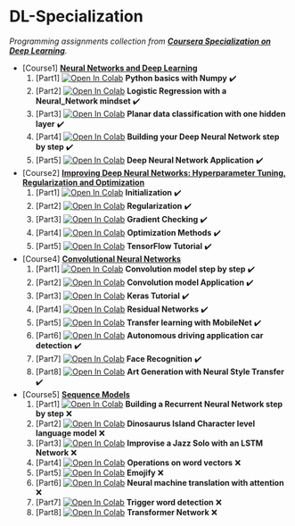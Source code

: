 # DL-Specialization

_Programming assignments collection from [**Coursera Specialization on Deep Learning**](https://www.coursera.org/specializations/deep-learning)._

- [Course1] [**Neural Networks and Deep Learning**](https://www.coursera.org/learn/neural-networks-deep-learning)
    1. [Part1] [![Open In Colab](https://colab.research.google.com/assets/colab-badge.svg)](https://colab.research.google.com/github/damianiRiccardo90/DL-Specialization/blob/master/C1-Neural_Networks_and_Deep_Learning/W2-Neural_Networks_Basics/Python_Basics_With_Numpy_v3a.ipynb) **Python basics with Numpy** :heavy_check_mark:
    2. [Part2] [![Open In Colab](https://colab.research.google.com/assets/colab-badge.svg)](https://colab.research.google.com/github/damianiRiccardo90/DL-Specialization/blob/master/C1-Neural_Networks_and_Deep_Learning/W2-Neural_Networks_Basics/Logistic_Regression_with_a_Neural_Network_mindset_v6a.ipynb) **Logistic Regression with a Neural_Network mindset** :heavy_check_mark:
    3. [Part3] [![Open In Colab](https://colab.research.google.com/assets/colab-badge.svg)](https://colab.research.google.com/github/damianiRiccardo90/DL-Specialization/blob/master/C1-Neural_Networks_and_Deep_Learning/W3-Shallow_Neural_Networks/Planar_data_classification_with_onehidden_layer_v6c.ipynb) **Planar data classification with one hidden layer** :heavy_check_mark:
    4. [Part4] [![Open In Colab](https://colab.research.google.com/assets/colab-badge.svg)](https://colab.research.google.com/github/damianiRiccardo90/DL-Specialization/blob/master/C1-Neural_Networks_and_Deep_Learning/W4-Deep_Neural_Networks/Building_your_Deep_Neural_Network_Step_by_Step_v8a.ipynb) **Building your Deep Neural Network step by step** :heavy_check_mark:
    5. [Part5] [![Open In Colab](https://colab.research.google.com/assets/colab-badge.svg)](https://colab.research.google.com/github/damianiRiccardo90/DL-Specialization/blob/master/C1-Neural_Networks_and_Deep_Learning/W4-Deep_Neural_Networks/Deep_Neural_Network_Application_v8.ipynb) **Deep Neural Network Application** :heavy_check_mark:
- [Course2] [**Improving Deep Neural Networks: Hyperparameter Tuning, Regularization and Optimization**](https://www.coursera.org/learn/deep-neural-network)
    1. [Part1] [![Open In Colab](https://colab.research.google.com/assets/colab-badge.svg)](https://colab.research.google.com/github/damianiRiccardo90/DL-Specialization/blob/master/C2-Improving_Deep_Neural_Networks/W1-Practical_aspects_of_Deep_Learning/Initialization.ipynb) **Initialization** :heavy_check_mark:
    2. [Part2] [![Open In Colab](https://colab.research.google.com/assets/colab-badge.svg)](https://colab.research.google.com/github/damianiRiccardo90/DL-Specialization/blob/master/C2-Improving_Deep_Neural_Networks/W1-Practical_aspects_of_Deep_Learning/Regularization_v2a.ipynb) **Regularization** :heavy_check_mark:
    3. [Part3] [![Open In Colab](https://colab.research.google.com/assets/colab-badge.svg)](https://colab.research.google.com/github/damianiRiccardo90/DL-Specialization/blob/master/C2-Improving_Deep_Neural_Networks/W1-Practical_aspects_of_Deep_Learning/Gradient_Checking_v1.ipynb) **Gradient Checking** :heavy_check_mark:
    4. [Part4] [![Open In Colab](https://colab.research.google.com/assets/colab-badge.svg)](https://colab.research.google.com/github/damianiRiccardo90/DL-Specialization/blob/master/C2-Improving_Deep_Neural_Networks/W2-Optimization_algorithms/Optimization_methods_v1b.ipynb) **Optimization Methods** :heavy_check_mark:
    5. [Part5] [![Open In Colab](https://colab.research.google.com/assets/colab-badge.svg)](https://colab.research.google.com/github/damianiRiccardo90/DL-Specialization/blob/master/C2-Improving_Deep_Neural_Networks/W3-Hyperparameter_tuning_Batch_Normalization_and_Programming_Frameworks/TensorFlow_Tutorial_v3b.ipynb) **TensorFlow Tutorial** :heavy_check_mark:
- [Course4] [**Convolutional Neural Networks**](https://www.coursera.org/learn/convolutional-neural-networks)
    1. [Part1] [![Open In Colab](https://colab.research.google.com/assets/colab-badge.svg)](https://colab.research.google.com/github/damianiRiccardo90/DL-Specialization/blob/master/C4-Convolutional_Neural_Networks/W1-Foundations_of_Convolutional_Neural_Networks/Convolution_model_Step_by_Step_v2a.ipynb) **Convolution model step by step** :heavy_check_mark:
    2. [Part2] [![Open In Colab](https://colab.research.google.com/assets/colab-badge.svg)](https://colab.research.google.com/github/damianiRiccardo90/DL-Specialization/blob/master/C4-Convolutional_Neural_Networks/W1-Foundations_of_Convolutional_Neural_Networks/Convolution_model_Application_v1a.ipynb) **Convolution model Application** :heavy_check_mark:
    3. [Part3] [![Open In Colab](https://colab.research.google.com/assets/colab-badge.svg)](https://colab.research.google.com/github/damianiRiccardo90/DL-Specialization/blob/master/C4-Convolutional_Neural_Networks/W2-Deep_convolutional_models_case_studies/Keras_Tutorial_v2a.ipynb) **Keras Tutorial** :heavy_check_mark:
    4. [Part4] [![Open In Colab](https://colab.research.google.com/assets/colab-badge.svg)](https://colab.research.google.com/github/damianiRiccardo90/DL-Specialization/blob/master/C4-Convolutional_Neural_Networks/W2-Deep_convolutional_models_case_studies/Residual_Networks.ipynb) **Residual Networks** :heavy_check_mark:
    5. [Part5] [![Open In Colab](https://colab.research.google.com/assets/colab-badge.svg)](https://colab.research.google.com/github/damianiRiccardo90/DL-Specialization/blob/master/C4-Convolutional_Neural_Networks/W2-Deep_convolutional_models_case_studies/Transfer_learning_with_MobileNet_v1.ipynb) **Transfer learning with MobileNet** :heavy_check_mark:
    6. [Part6] [![Open In Colab](https://colab.research.google.com/assets/colab-badge.svg)](https://colab.research.google.com/github/damianiRiccardo90/DL-Specialization/blob/master/C4-Convolutional_Neural_Networks/W3-Object_detection/Autonomous_driving_application_Car_detection.ipynb) **Autonomous driving application car detection** :heavy_check_mark:
    7. [Part7] [![Open In Colab](https://colab.research.google.com/assets/colab-badge.svg)](https://colab.research.google.com/github/damianiRiccardo90/DL-Specialization/blob/master/C4-Convolutional_Neural_Networks/W4-Special_applications_Face_recognition_and_Neural_style_transfer/Face_Recognition.ipynb) **Face Recognition** :heavy_check_mark:
    8. [Part8] [![Open In Colab](https://colab.research.google.com/assets/colab-badge.svg)](https://colab.research.google.com/github/damianiRiccardo90/DL-Specialization/blob/master/C4-Convolutional_Neural_Networks/W4-Special_applications_Face_recognition_and_Neural_style_transfer/Art_Generation_with_Neural_Style_Transfer_v3a.ipynb) **Art Generation with Neural Style Transfer** :heavy_check_mark:
- [Course5] [**Sequence Models**](https://www.coursera.org/learn/nlp-sequence-models)
    1. [Part1] [![Open In Colab](https://colab.research.google.com/assets/colab-badge.svg)](https://colab.research.google.com/github/damianiRiccardo90/DL-Specialization/blob/master/C5-Sequence_Models/W1-Recurrent_Neural_Networks/Building_a_Recurrent_Neural_Network_Step_by_Step_v3b.ipynb) **Building a Recurrent Neural Network step by step** :x:
    2. [Part2] [![Open In Colab](https://colab.research.google.com/assets/colab-badge.svg)](https://colab.research.google.com/github/damianiRiccardo90/DL-Specialization/blob/master/C5-Sequence_Models/W1-Recurrent_Neural_Networks/Dinosaurus_Island_Character_level_language_model_final_v3b.ipynb) **Dinosaurus Island Character level language model** :x:
    3. [Part3] [![Open In Colab](https://colab.research.google.com/assets/colab-badge.svg)](https://colab.research.google.com/github/damianiRiccardo90/DL-Specialization/blob/master/C5-Sequence_Models/W1-Recurrent_Neural_Networks/Improvise_a_Jazz_Solo_with_an_LSTM_Network_v3a.ipynb) **Improvise a Jazz Solo with an LSTM Network** :x:
    4. [Part4] [![Open In Colab](https://colab.research.google.com/assets/colab-badge.svg)](https://colab.research.google.com/github/damianiRiccardo90/DL-Specialization/blob/master/C5-Sequence_Models/W2-Natural_Language_Processing_and_Word_Embeddings/Operations_on_word_vectors_v2a.ipynb) **Operations on word vectors** :x:
    5. [Part5] [![Open In Colab](https://colab.research.google.com/assets/colab-badge.svg)](https://colab.research.google.com/github/damianiRiccardo90/DL-Specialization/blob/master/C5-Sequence_Models/W2-Natural_Language_Processing_and_Word_Embeddings/Emojify_v2a.ipynb) **Emojify** :x:
    6. [Part6] [![Open In Colab](https://colab.research.google.com/assets/colab-badge.svg)](https://colab.research.google.com/github/damianiRiccardo90/DL-Specialization/blob/master/C5-Sequence_Models/W3-Sequence_models_and_Attention_mechanism/Neural_machine_translation_with_attention_v4a.ipynb) **Neural machine translation with attention** :x:
    7. [Part7] [![Open In Colab](https://colab.research.google.com/assets/colab-badge.svg)](https://colab.research.google.com/github/damianiRiccardo90/DL-Specialization/blob/master/C5-Sequence_Models/W3-Sequence_models_and_Attention_mechanism/Trigger_word_detection_v1a.ipynb) **Trigger word detection** :x:
    8. [Part8] [![Open In Colab](https://colab.research.google.com/assets/colab-badge.svg)](https://colab.research.google.com/github/damianiRiccardo90/DL-Specialization/blob/master/C5-Sequence_Models/W4-Transformers_Architecture_with_TensorFlow/C5_W4_A1_Transformer_Subclass_v1.ipynb) **Transformer Network** :x:
